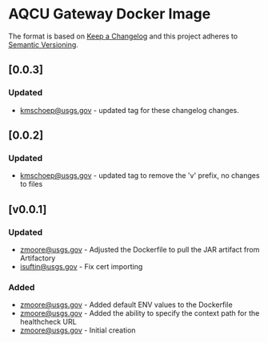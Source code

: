 # AQCU Gateway Docker Image

The format is based on [Keep a Changelog](http://keepachangelog.com/)
and this project adheres to [Semantic Versioning](http://semver.org/).

## [0.0.3]
### Updated
- kmschoep@usgs.gov  - updated tag for these changelog changes.

## [0.0.2]
### Updated
- kmschoep@usgs.gov  - updated tag to remove the 'v' prefix, no changes to files

## [v0.0.1]
### Updated
- zmoore@usgs.gov  - Adjusted the Dockerfile to pull the JAR artifact from Artifactory
- isuftin@usgs.gov - Fix cert importing

### Added
- zmoore@usgs.gov  - Added default ENV values to the Dockerfile
- zmoore@usgs.gov  - Added the ability to specify the context path for the healthcheck URL
- zmoore@usgs.gov - Initial creation
